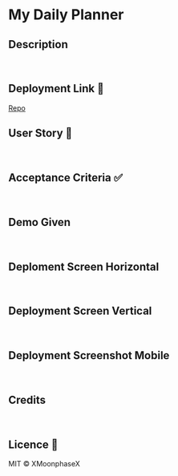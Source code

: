 # My Daily Planner

## Description
<br>

## Deployment Link 🔗
[Repo](https://github.com/XMoonphaseX/myDailyPlanner-C5)<br>

## User Story 📘
<br>

## Acceptance Criteria ✅
<br>

## Demo Given
<br>

## Deploment Screen Horizontal
<br>

## Deployment Screen Vertical
<br>

## Deployment Screenshot Mobile
<br>

## Credits
<br>

## Licence 🔑
MIT © XMoonphaseX